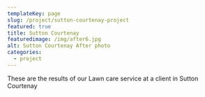 ```yaml
---
templateKey: page
slug: /project/sutton-courtenay-project
featured: true
title: Sutton Courtenay
featuredimage: /img/after6.jpg
alt: Sutton Courtenay After photo
categories:
  - project
---
```

These are the results of our Lawn care service at a client in Sutton Courtenay
